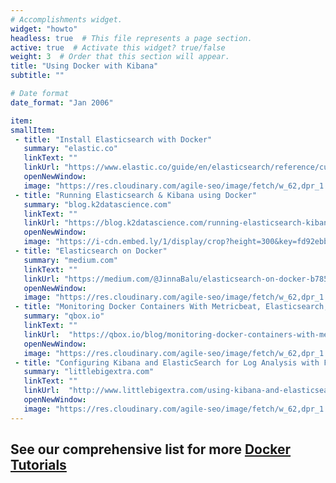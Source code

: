 ```yaml
---
# Accomplishments widget.
widget: "howto"  
headless: true  # This file represents a page section.
active: true  # Activate this widget? true/false
weight: 3  # Order that this section will appear.
title: "Using Docker with Kibana"
subtitle: ""

# Date format
date_format: "Jan 2006"

item:
smallItem: 
 - title: "Install Elasticsearch with Docker"
   summary: "elastic.co"
   linkText: ""
   linkUrl: "https://www.elastic.co/guide/en/elasticsearch/reference/current/docker.html"
   openNewWindow: 
   image: "https://res.cloudinary.com/agile-seo/image/fetch/w_62,dpr_1.0,d_blank_am8gzx.png/https%3A%2F%2Flogo.clearbit.com%2Felastic.co%3Fsize%3D250"
 - title: "Running Elasticsearch & Kibana using Docker"
   summary: "blog.k2datascience.com"
   linkText: ""
   linkUrl: "https://blog.k2datascience.com/running-elasticsearch-kibana-using-docker-5ff10ad017d0"
   openNewWindow: 
   image: "https://i-cdn.embed.ly/1/display/crop?height=300&key=fd92ebbc52fc43fb98f69e50e7893c13&url=https%3A%2F%2Fmiro.medium.com%2Fproxy%2F1*zvPL19PUTMslrhXPODj_Og.png&width=636"
 - title: "Elasticsearch on Docker"
   summary: "medium.com"
   linkText: ""
   linkUrl: "https://medium.com/@JinnaBalu/elasticsearch-on-docker-b7854f116062"
   openNewWindow: 
   image: "https://res.cloudinary.com/agile-seo/image/fetch/w_62,dpr_1.0,d_blank_am8gzx.png/https%3A%2F%2Flogo.clearbit.com%2Fmedium.com%3Fsize%3D250"
 - title: "Monitoring Docker Containers With Metricbeat, Elasticsearch, and Kibana"
   summary: "qbox.io"
   linkText: ""
   linkUrl:  "https://qbox.io/blog/monitoring-docker-containers-with-metricbeat-elasticsearch-and-kibana"
   openNewWindow: 
   image: "https://res.cloudinary.com/agile-seo/image/fetch/w_62,dpr_1.0,d_blank_am8gzx.png/https%3A%2F%2Flogo.clearbit.com%2Fqbox.io%3Fsize%3D250"
 - title: "Configuring Kibana and ElasticSearch for Log Analysis with Fluentd on Docker Swarm"
   summary: "littlebigextra.com"
   linkText: ""
   linkUrl:  "http://www.littlebigextra.com/using-kibana-and-elasticsearch-for-log-analysis-with-fluentd-on-docker-swarm/"
   openNewWindow: 
   image: "https://res.cloudinary.com/agile-seo/image/fetch/w_62,dpr_1.0,d_blank_am8gzx.png/https%3A%2F%2Flogo.clearbit.com%2Flittlebigextra.com%3Fsize%3D250"
---
```


##   See our comprehensive list for more [Docker Tutorials](https://www.aquasec.com/wiki/display/containers/100+Best+Docker+Tutorials)